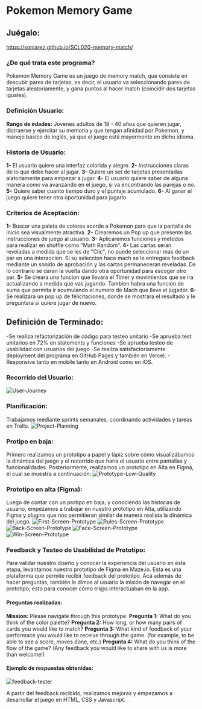 # Pokemon Memory Game 

## Juégalo:
https://soniarez.github.io/SCL020-memory-match/ 

### ¿De qué trata este programa?
Pokemon Memory Game es un juego de memory match, que consiste en descubir pares de tarjetas, es decir, el usuario va seleccionando pares de tarjetas aleatoriamente, y gana puntos al hacer match (coincidir dos tarjetas iguales).

### Definición Usuario:
<b>Rango de edades:</b> Jovenes adultos de 18 - 40 años que quieren jugar, distraerse y ejercitar su memoria y que tengan afinidad por Pokemon, y manejo básico de inglés, ya que el juego está mayormente en dicho idioma. 

### Historia de Usuario:
<b>1-</b> El usuario quiere una interfaz colorida y alegre.
<b>2-</b> Instrucciones claras de lo que debe hacer al jugar.
<b>3-</b> Quiere un set de tarjetas presentadas alatoriamente para empezar a jugar.
<b>4-</b> El usuario quiere saber de alguna manera como va avanzando en el juego, si va encontrando las parejas o no.
<b>5-</b> Quiere saber cuanto tiempo duro y el puntaje acumulado.
<b>6-</b> Al ganar el juego quiere tener otra oportunidad para jugarlo.

### Criterios de Aceptación:
<b>1-</b> Buscar una paleta de colores acorde a Pokemon para que la pantalla de inicio sea visualmente atractiva.
<b>2-</b> Crearemos un Pop up que presente las instrucciones de juego al usuario.
<b>3-</b> Aplicaremos funciones y metodos para realizar en shuffle como "Math Random".
<b>4-</b> Las cartas seran reveladas a medida que se les de "Clic", no puede seleccionar mas de un par en una interaccion. Si su seleccion hace mach se le entregara feedback mediante un sonido de aprobación y las cartas permaneceran reveladas. De lo contrario se daran la vuelta dando otra oportunidad para escoger otro par.
<b>5-</b> Se creara una funcion que llevara el Timer y movimientos que se ira actualizando a medida que vas jugando. Tambien habra una funcion de suma que permita ir acumulando el numero de Mach que lleve el jugador.
<b>6-</b> Se realizara un pop up de felicitaciones, donde se mostrara el resultado y le preguntara si quiere jugar de nuevo.

## Definición de Terminado:
-Se realiza refactorización de código para testeo unitario 
-Se aprueba test unitarios en 72% en statements y funciones
-Se aprueba testeo de usabilidad con usuarios del juego
-Se realiza satisfactoriamente deployment del programa en GitHub Pages y también en Vercel.
-Responsive tanto en mobile tanto en Android como en iOS.

### Recorrido del Usuario:
![User-Journey](src/img/user-journey.png)

### Planificación:
Trabajamos mediante sprints semanales, coordinando actividades y tareas en Trello. 
![Project-Planning](src/img/planning-trello.png)

### Protipo en baja:
Primero realizamos un prototipo a papel y lápiz sobre cómo visualizábamos la dinámica del juego y el recorrido que haría el usuario entre pantallas y funcionalidades. Posteriormente, realizamos un prototipo en Alta en Figma, el cual se muestra a continuación:
![Prototype-Low-Quality](src/img/prototipo-baja.jpeg)


### Prototipo en alta (Figma):
Luego de contar con un protipo en baja, y conociendo las historias de usuario, empezamos a trabajar en nuestro prototipo en Alta, utilizando Figma y plugins que nos permitieran similar de manera realista la dinámica del juego. 
![First-Screen-Prototype](src/img/prototipo-alta-1.png)
![Rules-Screen-Prototype](src/img/prototipo-alta-2.png)
![Back-Screen-Prototype](src/img/prototipo-alta-3.png)
![Face-Screen-Prototype](src/img/prototipo-alta-4.png)
![Win-Screen-Prototype](src/img/prototipo-alta-5.png)

### Feedback y Testeo de Usabilidad de Prototipo:
Para validar nuestro diseño y conocer la experiencia del usuario en esta etapa, levantamos nuestro prototipo de Figma en Maze.io. Esta es una plataforma que permite recibir feedback del prototipo. Acá además de hacer preguntas, también le dimos al usuario la misión de navegar en el prototipo; esto para conocer cómo ell@s interactuaban en la app.

#### Preguntas realizadas:
<b>Mission:</b> Please navigate through this prototype.
<b>Pregunta 1:</b> What do you think of the color palette?
<b>Pregunta 2:</b> How long, or how many pairs of cards you would like to match?
<b>Pregunta 3:</b> What kind of feedback of your performace you would like to receive through the game. (for example, to be able to see a score, moves done, etc.)
<b>Pregunta 4:</b> What do you think of the flow of the game? (Any feedback you would like to share with us is more than welcome!)

#### Ejemplo de respuestas obtenidas:
![feedback-tester](src/img/maze-results.png)

A partir del feedback recibido, realizamos mejoras y empezamos a desarrollar el juego en HTML, CSS y Javascript. 